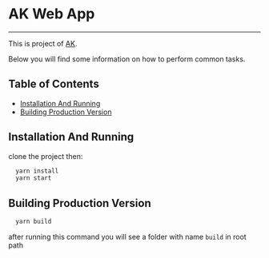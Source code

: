 # AK Web App
---
This is  project of [AK](http://tehran.irannsr.org/services/trade_unit/134523).

Below you will find some information on how to perform common tasks.

## Table of Contents

- [Installation And Running](#installation-and-running)
- [Building Production Version](#building-production-version)


## Installation And Running
clone the project then:
```javascript
  yarn install
  yarn start
```
## Building Production Version
```javascript
  yarn build
```
after running this command you will see a folder with name `build` in  root path
